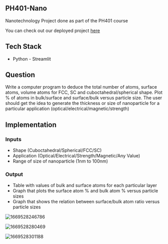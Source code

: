 ## PH401-Nano

Nanotechnology Project done as part of the PH401 course

You can check out our deployed project [here](https://ph401-nano-d7ica39czktd8oswappjjgm.streamlit.app/)

## Tech Stack

* Python - Streamlit

## Question

Write a computer program to deduce the total number of atoms, surface atoms, volume atoms for FCC, SC and cuboctahedral/spherical shape. Plot % of atoms in bulk/surface and surface/bulk versus particle size. The user should get the idea to generate the thickness or size of nanoparticle for a particular application (optical/electrical/magnetic/strength)

## Implementation

### Inputs

* Shape (Cuboctahedral/Spherical/FCC/SC)
* Application (Optical/Electrical/Strength/Magnetic/Any Value)
* Range of size of nanoparticle (1nm to 100nm) 

### Output

* Table with values of bulk and surface atoms for each particular layer
* Graph that plots the surface atom % and bulk atom % versus particle sizes
* Graph that shows the relation between surface/bulk atom ratio versus particle sizes




![1669528246786](image/README/1669528246786.png)

![1669528280469](image/README/1669528280469.png)

![1669528301188](image/README/1669528301188.png)
